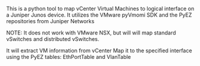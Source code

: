 This is a python tool to map vCenter Virtual Machines to logical interface on a Juniper Junos device. 
It utilizes the VMware pyVmomi SDK and the PyEZ repositories from Juniper Networks
 
NOTE: It does not work with VMware NSX, but will will map standard vSwitches and distributed vSwitches.
 
 
It will extract VM information from vCenter
Map it to the specified interface using the PyEZ tables: EthPortTable  and VlanTable 
